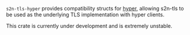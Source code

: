 `s2n-tls-hyper` provides compatibility structs for [hyper](https://hyper.rs/), allowing s2n-tls to be used as the underlying TLS implementation with hyper clients.

This crate is currently under development and is extremely unstable.
